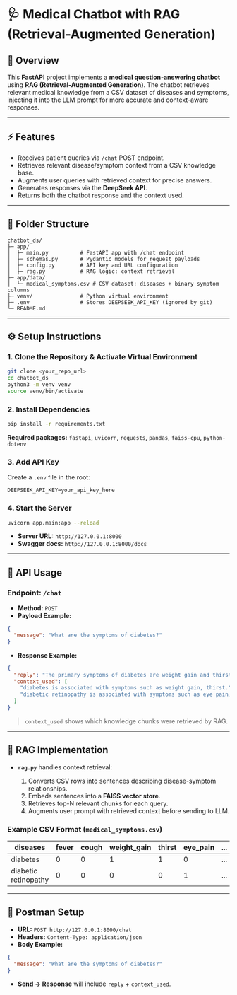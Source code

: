 # 🩺 Medical Chatbot with RAG (Retrieval-Augmented Generation)



## 📖 Overview

This **FastAPI** project implements a **medical question-answering chatbot** using **RAG (Retrieval-Augmented Generation)**.
The chatbot retrieves relevant medical knowledge from a CSV dataset of diseases and symptoms, injecting it into the LLM prompt for more accurate and context-aware responses.

---

## ⚡ Features

* Receives patient queries via `/chat` POST endpoint.
* Retrieves relevant disease/symptom context from a CSV knowledge base.
* Augments user queries with retrieved context for precise answers.
* Generates responses via the **DeepSeek API**.
* Returns both the chatbot response and the context used.

---

## 📁 Folder Structure

```plaintext
chatbot_ds/
├─ app/
│  ├─ main.py          # FastAPI app with /chat endpoint
│  ├─ schemas.py       # Pydantic models for request payloads
│  ├─ config.py        # API key and URL configuration
│  ├─ rag.py           # RAG logic: context retrieval
├─ app/data/
│  └─ medical_symptoms.csv # CSV dataset: diseases + binary symptom columns
├─ venv/               # Python virtual environment
├─ .env                # Stores DEEPSEEK_API_KEY (ignored by git)
└─ README.md
```

---

## ⚙️ Setup Instructions

### 1. Clone the Repository & Activate Virtual Environment

```bash
git clone <your_repo_url>
cd chatbot_ds
python3 -m venv venv
source venv/bin/activate
```

### 2. Install Dependencies

```bash
pip install -r requirements.txt
```

**Required packages:**
`fastapi`, `uvicorn`, `requests`, `pandas`, `faiss-cpu`, `python-dotenv`

### 3. Add API Key

Create a `.env` file in the root:

```dotenv
DEEPSEEK_API_KEY=your_api_key_here
```

### 4. Start the Server

```bash
uvicorn app.main:app --reload
```

* **Server URL:** `http://127.0.0.1:8000`
* **Swagger docs:** `http://127.0.0.1:8000/docs`

---

## 🧩 API Usage

### Endpoint: `/chat`

* **Method:** `POST`
* **Payload Example:**

```json
{
  "message": "What are the symptoms of diabetes?"
}
```

* **Response Example:**

```json
{
  "reply": "The primary symptoms of diabetes are weight gain and thirst...",
  "context_used": [
    "diabetes is associated with symptoms such as weight gain, thirst.",
    "diabetic retinopathy is associated with symptoms such as eye pain, vision issues..."
  ]
}
```

> `context_used` shows which knowledge chunks were retrieved by RAG.

---

## 🧠 RAG Implementation

* **`rag.py`** handles context retrieval:

  1. Converts CSV rows into sentences describing disease-symptom relationships.
  2. Embeds sentences into a **FAISS vector store**.
  3. Retrieves top-N relevant chunks for each query.
  4. Augments user prompt with retrieved context before sending to LLM.

### Example CSV Format (`medical_symptoms.csv`)

| diseases             | fever | cough | weight\_gain | thirst | eye\_pain | ... |
| -------------------- | ----- | ----- | ------------ | ------ | --------- | --- |
| diabetes             | 0     | 0     | 1            | 1      | 0         | ... |
| diabetic retinopathy | 0     | 0     | 0            | 0      | 1         | ... |

---

## 🧪 Postman Setup

* **URL:** `POST http://127.0.0.1:8000/chat`
* **Headers:** `Content-Type: application/json`
* **Body Example:**

```json
{
  "message": "What are the symptoms of diabetes?"
}
```

* **Send → Response** will include `reply` + `context_used`.

